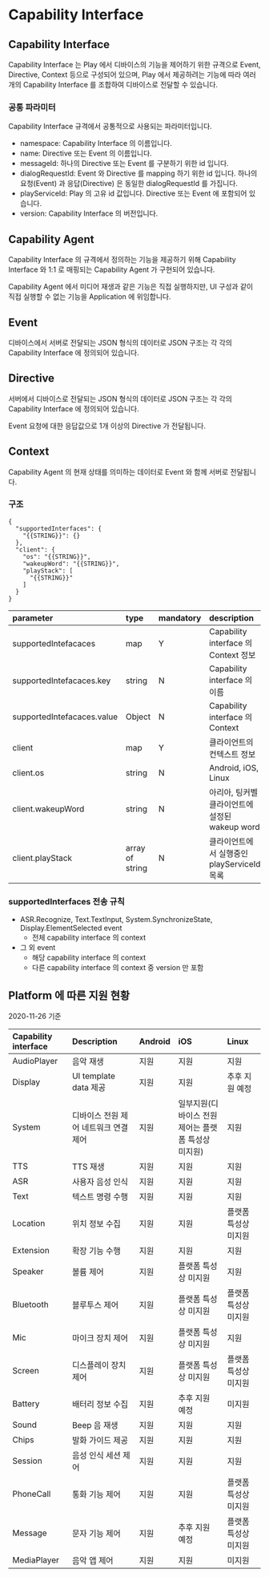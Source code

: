 # Capability Interface

## Capability Interface

Capability Interface 는 Play 에서 디바이스의 기능을 제어하기 위한 규격으로 Event, Directive, Context 등으로 구성되어 있으며, Play 에서 제공하려는 기능에 따라 여러개의 Capability Interface 를 조합하여 디바이스로 전달할 수 있습니다.

### 공통 파라미터

Capability Interface 규격에서 공통적으로 사용되는 파라미터입니다.

* namespace: Capability Interface 의 이름입니다.
* name: Directive 또는 Event 의 이름입니다.
* messageId: 하나의 Directive 또는 Event 를 구분하기 위한 id 입니다.
* dialogRequestId: Event 와 Directive 를 mapping 하기 위한 id 입니다. 하나의 요청\(Event\) 과 응답\(Directive\) 은 동일한 dialogRequestId 를 가집니다.
* playServiceId: Play 의 고유 id 값입니다. Directive 또는 Event 에 포함되어 있습니다.
* version: Capability Interface 의 버전입니다.

## Capability Agent

Capability Interface 의 규격에서 정의하는 기능을 제공하기 위해 Capability Interface 와 1:1 로 매핑되는 Capability Agent 가 구현되어 있습니다.

Capability Agent 에서 미디어 재생과 같은 기능은 직접 실행하지만, UI 구성과 같이 직접 실행할 수 없는 기능을 Application 에 위임합니다.

## Event

디바이스에서 서버로 전달되는 JSON 형식의 데이터로 JSON 구조는 각 각의 Capability Interface 에 정의되어 있습니다.

## Directive

서버에서 디바이스로 전달되는 JSON 형식의 데이터로 JSON 구조는 각 각의 Capability Interface 에 정의되어 있습니다.

Event 요청에 대한 응답값으로 1개 이상의 Directive 가 전달됩니다.

## Context

Capability Agent 의 현재 상태를 의미하는 데이터로 Event 와 함께 서버로 전달됩니다.

### 구조

```text
{
  "supportedInterfaces": {
    "{{STRING}}": {}
  },
  "client": {
    "os": "{{STRING}}",
    "wakeupWord": "{{STRING}}",
    "playStack": [
      "{{STRING}}"
    ]
  }
}
```

| parameter | type | mandatory | description |
| :--- | :--- | :--- | :--- |
| supportedIntefacaces | map | Y | Capability interface 의 Context 정보 |
| supportedIntefacaces.key | string | N | Capability interface 의 이름 |
| supportedIntefacaces.value | Object | N | Capability interface 의 Context |
| client | map | Y | 클라이언트의 컨텍스트 정보 |
| client.os | string | N | Android, iOS, Linux |
| client.wakeupWord | string | N | 아리아, 팅커벨 클라이언트에 설정된 wakeup word |
| client.playStack | array of string | N | 클라이언트에서 실행중인 playServiceId 목록 |

### supportedInterfaces 전송 규칙

* ASR.Recognize, Text.TextInput, System.SynchronizeState, Display.ElementSelected event
  * 전체 capability interface 의 context
* 그 외 event
  * 해당 capability interface 의 context
  * 다른 capability interface 의 context 중 version 만 포함

## Platform 에 따른 지원 현황

2020-11-26 기준

| Capability interface | Description | Android | iOS | Linux |
| :--- | :--- | :--- | :--- | :--- |
| AudioPlayer | 음악 재생 | 지원 | 지원 | 지원 |
| Display | UI template data 제공 | 지원 | 지원 | 추후 지원 예정 |
| System | 디바이스 전원 제어 네트워크 연결 제어 | 지원 | 일부지원\(디바이스 전원 제어는 플랫폼 특성상 미지원\) | 지원 |
| TTS | TTS 재생 | 지원 | 지원 | 지원 |
| ASR | 사용자 음성 인식 | 지원 | 지원 | 지원 |
| Text | 텍스트 명령 수행 | 지원 | 지원 | 지원 |
| Location | 위치 정보 수집 | 지원 | 지원 | 플랫폼 특성상 미지원 |
| Extension | 확장 기능 수행 | 지원 | 지원 | 지원 |
| Speaker | 볼륨 제어 | 지원 | 플랫폼 특성상 미지원 | 지원 |
| Bluetooth | 블루투스 제어 | 지원 | 플랫폼 특성상 미지원 | 플랫폼 특성상 미지원 |
| Mic | 마이크 장치 제어 | 지원 | 플랫폼 특성상 미지원 | 지원 |
| Screen | 디스플레이 장치 제어 | 지원 | 플랫폼 특성상 미지원 | 플랫폼 특성상 미지원 |
| Battery | 배터리 정보 수집 | 지원 | 추후 지원 예정 | 미지원 |
| Sound | Beep 음 재생 | 지원 | 지원 | 지원 |
| Chips | 발화 가이드 제공 | 지원 | 지원 | 지원 |
| Session | 음성 인식 세션 제어 | 지원 | 지원 | 지원 |
| PhoneCall | 통화 기능 제어 | 지원 | 지원 | 플랫폼 특성상 미지원 |
| Message | 문자 기능 제어 | 지원 | 추후 지원 예정 | 플랫폼 특성상 미지원 |
| MediaPlayer | 음악 앱 제어 | 지원 | 지원 | 미지원 |

